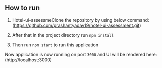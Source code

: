 ## How to run

1. Hotel-ui-assessmeClone the repository by using below command:                  
(https://github.com/prashantyadav19/hotel-ui-assessment.git)

2. After that in the project directory run `npm install`

3. Then run `npm start` to run this application

Now application is now running on port `3000` and UI will be rendered here: (http://localhost:3000)
